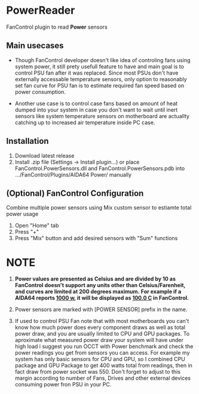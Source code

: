 # PowerReader

FanControl plugin to read **Power** sensors

## Main usecases
-  Though FanControl developer doesn't like idea of controling fans using system power, it still prety usefull feature to have and main goal is to control PSU fan after it was replaced.
Since most PSUs don't have externally accessable temperature sensors, only option to reasonably set fan curve for PSU fan is to estimate required fan speed based on power consumption.

-  Another use case is to control case fans based on amount of heat dumped into your system in case you don't want to wait until inert sensors like system temperature sensors on motherboard are actuallty catching up to increased air temperature inside PC case.

## Installation
1. Download latest release
2. Install .zip file (Settings -> Install plugin...) or place FanControl.PowerSensors.dll and FanControl.PowerSensors.pdb into .../FanControl/Plugins/AIDA64 Power/ manually 


## (Optional) FanControl Configuration
Combine multiple power sensors using Mix custom sensor to estiamte total power usage
1. Open "Home" tab
2. Press "+"
3. Press "Mix" button and add desired sensors with "Sum" functions

# NOTE
1. **Power values are presented as Celsius and are divided by 10 as FanControl doesn't support any units other than Celsius/Farenheit, and curves are limited at 200 degrees maximum.**
**For example if a AIDA64 reports <ins>1000 w</ins>, it will be displayed as <ins>100.0 C</ins> in FanControl.**

2. Power sensors are marked with [POWER SENSOR] prefix in the name.

3. If used to control PSU Fan note that with most motherboards you can't know how much power does every component draws as well as total power draw, and you are usually limited to CPU and GPU packages.
To aproximate what measured power draw your system will have under high load i suggest you run OCCT with Power benchmark and check the power readings you get from sensors you can access.
For example my system has only basic sensors for CPU and GPU, so I combined CPU package and GPU Package to get 400 watts total from readings, then in fact draw from power socket was 550.
Don't forget to adjust to this margin according to number of Fans, Drives and other external devices consuming power fron PSU in your PC.
